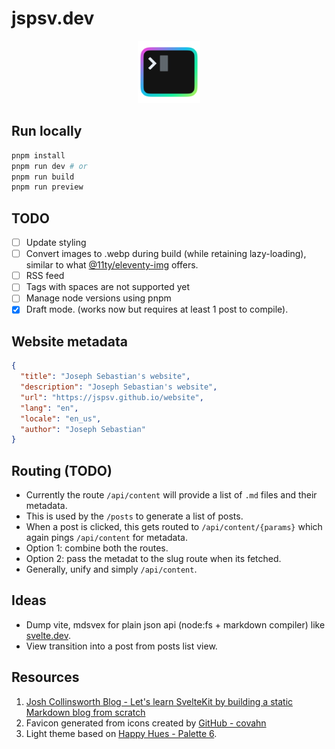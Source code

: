 # jspsv.dev

<p align="center">
    <img width="100" src="./src/lib/images/indigo-to-blue-to-green_512x512x32.png" alt="logo">
    </a>
</p>

## Run locally

```sh
pnpm install
pnpm run dev # or
pnpm run build
pnpm run preview
```

## TODO

- [ ] Update styling
- [ ] Convert images to .webp during build (while retaining lazy-loading), similar to what [@11ty/eleventy-img](https://www.11ty.dev/docs/plugins/image/) offers.
- [ ] RSS feed
- [ ] Tags with spaces are not supported yet
- [ ] Manage node versions using pnpm
- [x] Draft mode. (works now but requires at least 1 post to compile).

## Website metadata

```json
{
  "title": "Joseph Sebastian's website",
  "description": "Joseph Sebastian's website",
  "url": "https://jspsv.github.io/website",
  "lang": "en",
  "locale": "en_us",
  "author": "Joseph Sebastian"
}
```

## Routing (TODO)

- Currently the route `/api/content` will provide a list of `.md` files and their metadata.
- This is used by the `/posts` to generate a list of posts.
- When a post is clicked, this gets routed to `/api/content/{params}` which again pings `/api/content` for metadata.
- Option 1: combine both the routes.
- Option 2: pass the metadat to the slug route when its fetched.
- Generally, unify and simply `/api/content`.

## Ideas

- Dump vite, mdsvex for plain json api (node:fs + markdown compiler) like [svelte.dev](https://github.com/sveltejs/svelte/tree/master/sites/svelte.dev/src/routes/content.json).
- View transition into a post from posts list view.

## Resources

1. [Josh Collinsworth Blog - Let's learn SvelteKit by building a static Markdown blog from scratch](https://joshcollinsworth.com/blog/build-static-sveltekit-markdown-blog)
2. Favicon generated from icons created by [GitHub - covahn](https://github.com/covahn/very-colorful-terminal-icons)
3. Light theme based on [Happy Hues - Palette 6](https://www.happyhues.co/palettes/6).
